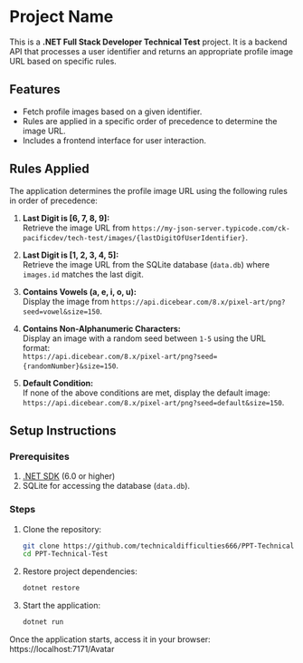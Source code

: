 # Project Name

This is a **.NET Full Stack Developer Technical Test** project. It is a backend API that processes a user identifier and returns an appropriate profile image URL based on specific rules.

## Features

- Fetch profile images based on a given identifier.
- Rules are applied in a specific order of precedence to determine the image URL.
- Includes a frontend interface for user interaction.

## Rules Applied

The application determines the profile image URL using the following rules in order of precedence:

1. **Last Digit is [6, 7, 8, 9]:**  
   Retrieve the image URL from `https://my-json-server.typicode.com/ck-pacificdev/tech-test/images/{lastDigitOfUserIdentifier}`.

2. **Last Digit is [1, 2, 3, 4, 5]:**  
   Retrieve the image URL from the SQLite database (`data.db`) where `images.id` matches the last digit.

3. **Contains Vowels (a, e, i, o, u):**  
   Display the image from `https://api.dicebear.com/8.x/pixel-art/png?seed=vowel&size=150`.

4. **Contains Non-Alphanumeric Characters:**  
   Display an image with a random seed between `1-5` using the URL format:  
   `https://api.dicebear.com/8.x/pixel-art/png?seed={randomNumber}&size=150`.

5. **Default Condition:**  
   If none of the above conditions are met, display the default image:  
   `https://api.dicebear.com/8.x/pixel-art/png?seed=default&size=150`.

## Setup Instructions

### Prerequisites

1. [.NET SDK](https://dotnet.microsoft.com/download) (6.0 or higher)
2. SQLite for accessing the database (`data.db`).

### Steps

1. Clone the repository:
   ```bash
   git clone https://github.com/technicaldifficulties666/PPT-Technical-Test.git
   cd PPT-Technical-Test

2. Restore project dependencies:
   ```bash
   dotnet restore

3. Start the application:
   ```bash
   dotnet run

Once the application starts, access it in your browser:
https://localhost:7171/Avatar
